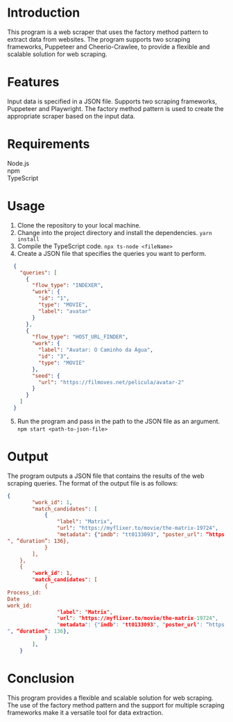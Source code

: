 # Introduction
This program is a web scraper that uses the factory method pattern to extract data from websites. The program supports two scraping frameworks, Puppeteer and Cheerio-Crawlee, to provide a flexible and scalable solution for web scraping.

# Features
Input data is specified in a JSON file.
Supports two scraping frameworks, Puppeteer and Playwright.
The factory method pattern is used to create the appropriate scraper based on the input data.

# Requirements
Node.js\
npm\
TypeScript

# Usage
1. Clone the repository to your local machine. 
3. Change into the project directory and install the dependencies.
`yarn install`
3. Compile the TypeScript code.
`npx ts-node <fileName>`
4. Create a JSON file that specifies the queries you want to perform.
```json
  {
    "queries": [
      {
        "flow_type": "INDEXER",
        "work": {
          "id": "1",
          "type": "MOVIE",
          "label": "avatar"
        }
      },
      {
        "flow_type": "HOST_URL_FINDER",
        "work": {
          "label": "Avatar: O Caminho da Água",
          "id": "3",
          "type": "MOVIE"
        },
        "seed": {
          "url": "https://filmoves.net/pelicula/avatar-2"
        }
      }
    ]
  }
```
5. Run the program and pass in the path to the JSON file as an argument.
`npm start <path-to-json-file>`

# Output
The program outputs a JSON file that contains the results of the web scraping queries. The format of the output file is as follows: 
```json
{
        "work_id": 1,
        "match_candidates": [
            {
                "label": "Matrix",
                "url": "https://myflixer.to/movie/the-matrix-19724",
                "metadata": {"imdb": "tt0133093", "poster_url": “https://img.myflixer.to/xxrz/250x400/201/e5/10/e510db60b0ea7b6584ee972b466cc212/e510db60b0ea7b6584ee972b466cc212.jpg", "year": 1999, "description": "Set in the 22nd century, The Matrix tells the story of a computer hacker that joins a group of underground insurgents fighting the vast and powerful computers who now rule the ground.
", “duration”: 136}, 
            }
        ],
    },
    {
        "work_id": 1,
        "match_candidates": [
            {
Process_id: 
Date
work_id:
                "label": "Matrix",
                "url": "https://myflixer.to/movie/the-matrix-19724",
                "metadata": {"imdb": "tt0133093", "poster_url": “https://img.myflixer.to/xxrz/250x400/201/e5/10/e510db60b0ea7b6584ee972b466cc212/e510db60b0ea7b6584ee972b466cc212.jpg", "year": 1999, "description": "Set in the 22nd century, The Matrix tells the story of a computer hacker that joins a group of underground insurgents fighting the vast and powerful computers who now rule the ground.
", “duration”: 136}, 
            }
        ],
    }
```

# Conclusion
This program provides a flexible and scalable solution for web scraping. The use of the factory method pattern and the support for multiple scraping frameworks make it a versatile tool for data extraction.
